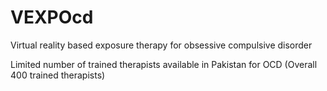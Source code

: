 # VEXPOcd
 Virtual reality based exposure therapy for obsessive compulsive disorder
 <p> Limited number of trained therapists available in Pakistan for OCD (Overall 400 trained therapists) </p>
